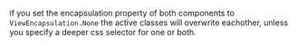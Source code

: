 if you set the encapsulation property of both components to `ViewEncapsulation.None` the active classes will overwrite eachother, unless you specify a deeper css selector for one or both. 